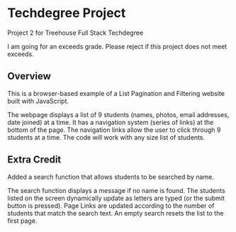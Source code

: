 # Techdegree Project
 Project 2 for Treehouse Full Stack Techdegree

 I am going for an exceeds grade.  Please reject if this project does not meet exceeds.

 ## Overview
 This is a browser-based example of a List Pagination and Filtering website built with JavaScript.

 The webpage displays a list of 9 students (names, photos, email addresses, date joined) at a time.  It has a navigation system (series of links) at the bottom of the page.  The navigation links allow the user to click through 9 students at a time.  The code will work with any size list of students.

 ## Extra Credit
 Added a search function that allows students to be searched by name.

 The search function displays a message if no name is found.  The students listed on the screen dynamically update as letters are typed (or the submit button is pressed).  Page Links are updated according to the number of students that match the search text.  An empty search resets the list to the first page.
